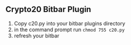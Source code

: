 Crypto20 Bitbar Plugin
---
1. Copy c20.py into your bitbar plugins directory
2. in the command prompt run ```chmod 755 c20.py```
3. refresh your bitbar
